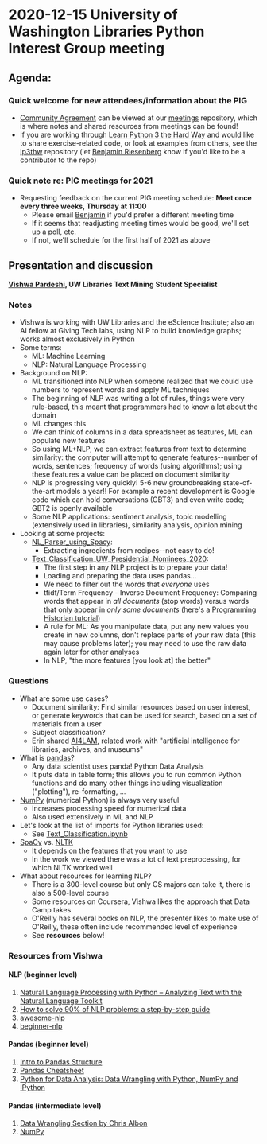 # 2020-12-15 University of Washington Libraries Python Interest Group meeting

## Agenda:

### Quick welcome for new attendees/information about the PIG

* [Community Agreement](https://github.com/uw-libraries-python-interest-group/meetings/blob/main/README.md#community-agreement) can be viewed at our [meetings](https://github.com/uw-libraries-python-interest-group/meetings) repository, which is where notes and shared resources from meetings can be found!
* If you are working through [Learn Python 3 the Hard Way](https://alliance-primo.hosted.exlibrisgroup.com/permalink/f/l9c4fq/CP71290856150001451) and would like to share exercise-related code, or look at examples from others, see the [lp3thw](https://github.com/uw-libraries-python-interest-group/lp3thw) repository \(let [Benjamin Riesenberg](mailto:ries07@uw.edu) know if you'd like to be a contributor to the repo\)

### Quick note re: PIG meetings for 2021

* Requesting feedback on the current PIG meeting schedule: **Meet once every three weeks, Thursday at 11:00**
  * Please email [Benjamin](mailto:ries07@uw.edu) if you'd prefer a different meeting time
  * If it seems that readjusting meeting times would be good, we'll set up a poll, etc.
  * If not, we'll schedule for the first half of 2021 as above

## Presentation and discussion

[**Vishwa Pardeshi**](https://github.com/vishwapardeshi)**, UW Libraries Text Mining Student Specialist**

### Notes

* Vishwa is working with UW Libraries and the eScience Institute; also an AI fellow at Giving Tech labs, using NLP to build knowledge graphs; works almost exclusively in Python
* Some terms:
  * ML: Machine Learning
  * NLP: Natural Language Processing
* Background on NLP:
  * ML transitioned into NLP when someone realized that we could use numbers to represent words and apply ML techniques
  * The beginning of NLP was writing a lot of rules, things were very rule-based, this meant that programmers had to know a lot about the domain
  * ML changes this
  * We can think of columns in a data spreadsheet as features, ML can populate new features
  * So using ML+NLP, we can extract features from text to determine similarity: the computer will attempt to generate features--number of words, sentences; frequency of words \(using algorithms\); using these features a value can be placed on document similarity
  * NLP is progressing very quickly! 5-6 new groundbreaking state-of-the-art models a year!! For example a recent development is Google code which can hold conversations \(GBT3\) and even write code; GBT2 is openly available 
  * Some NLP applications: sentiment analysis, topic modelling \(extensively used in libraries\), similarity analysis, opinion mining
* Looking at some projects:
  * [NL\_Parser\_using\_Spacy](https://github.com/vishwapardeshi/NL_Parser_using_Spacy): 
    * Extracting ingredients from recipes--not easy to do!
  * [Text\_Classification\_UW\_Presidential\_Nominees\_2020](https://github.com/vishwapardeshi/Text_Classification_US_Presidential_Nominees_2020):
    * The first step in any NLP project is to prepare your data!
    * Loading and preparing the data uses pandas...
    * We need to filter out the words that _everyone_ uses
    * tfidf/Term Frequency - Inverse Document Frequency: Comparing words that appear in _all documents_ \(stop words\) versus words that only appear in _only some documents_ \(here's a [Programming Historian tutorial](https://programminghistorian.org/en/lessons/analyzing-documents-with-tfidf)\)
    * A rule for ML: As you manipulate data, put any new values you create in new columns, don't replace parts of your raw data \(this may cause problems later\); you may need to use the raw data again later for other analyses
    * In NLP, "the more features \[you look at\] the better"

### Questions

* What are some use cases?
  * Document similarity: Find similar resources based on user interest, or generate keywords that can be used for search, based on a set of materials from a user
  * Subject classification?
  * Erin shared [AI4LAM](https://sites.google.com/view/ai4lam), related work with "artificial intelligence for libraries, archives, and museums"
* What is [pandas](https://pandas.pydata.org/)?
  * Any data scientist uses panda! Python Data Analysis
  * It puts data in table form; this allows you to run common Python functions and do many other things including visualization \("plotting"\), re-formatting, ...
* [NumPy](https://numpy.org/) \(numerical Python\) is always very useful
  * Increases processing speed for numerical data
  * Also used extensively in ML and NLP
* Let's look at the list of imports for Python libraries used:
  * See [Text\_Classification.ipynb](https://github.com/vishwapardeshi/Text_Classification_US_Presidential_Nominees_2020/blob/a8f37a68e4136c933d690c372f625ab245f50ccf/Text_Classification.ipynb)
* [SpaCy](https://spacy.io/) vs. [NLTK](https://www.nltk.org/)
  * It depends on the features that you want to use
  * In the work we viewed there was a lot of text preprocessing, for which NLTK worked well
* What about resources for learning NLP?
  * There is a 300-level course but only CS majors can take it, there is also a 500-level course
  * Some resources on Coursera, Vishwa likes the approach that Data Camp takes
  * O'Reilly has several books on NLP, the presenter likes to make use of O'Reilly, these often include recommended level of experience
  * See **resources** below!

### Resources from Vishwa

#### NLP \(beginner level\)

1. [Natural Language Processing with Python – Analyzing Text with the Natural Language Toolkit](http://www.nltk.org/book/)
2. [How to solve 90% of NLP problems: a step-by-step guide](https://blog.insightdatascience.com/how-to-solve-90-of-nlp-problems-a-step-by-step-guide-fda605278e4e)
3. [awesome-nlp](https://github.com/keon/awesome-nlp)
4. [beginner-nlp](https://github.com/gutfeeling/beginner_nlp)

#### Pandas \(beginner level\)

1. [Intro to Pandas Structure](http://www.gregreda.com/2013/10/26/intro-to-pandas-data-structures/)
2. [Pandas Cheatsheet](https://drive.google.com/file/d/1oySbjLpT_PuDf3hN66-mzSjcPIThBOmC/view)
3. [Python for Data Analysis: Data Wrangling with Python, NumPy and IPython](https://www.amazon.com/gp/product/1491957662/ref=as_li_tl?ie=UTF8&camp=1789&creative=9325&creativeASIN=1491957662&linkCode=as2&tag=dataschool-20&linkId=ddd3f08226c4d08a024a54fdb41e8475)

#### Pandas \(intermediate level\)

1. [Data Wrangling Section by Chris Albon](https://chrisalbon.com/)
2. [NumPy](https://www.youtube.com/watch?v=gtejJ3RCddE)


